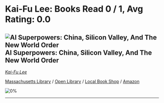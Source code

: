 # Kai-Fu Lee:  Books Read 0 / 1, Avg Rating: 0.0 

## ![AI Superpowers: China, Silicon Valley, And The New World Order](https://covers.openlibrary.org/b/isbn/9781328546395-M.jpg) AI Superpowers: China, Silicon Valley, And The New World Order
*[Kai-Fu Lee](../authors/KaiFuLee)*

[Massachusetts Library](https://library.minlib.net/search/i=9781328546395) / [Open Library](https://openlibrary.org/isbn/9781328546395) / [Local Book Shop](https://bookshop.org/book/9781328546395) / [Amazon](https://smile.amazon.com/dp/132854639X)

![0%](https://progress-bar.dev/0) 



---
